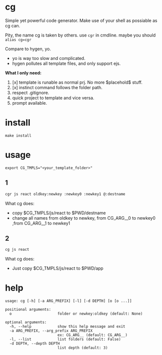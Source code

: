# cg

Simple yet powerful code generator.
Make use of your shell as possiable as cg can.

Pity, the name cg is taken by others. use `cgr` in cmdline. maybe you should `alias cg=cgr`

Compare to hygen, yo.
- yo is way too slow and complicated.
- hygen pollutes all template files, and only support ejs.

**What I only need:**
1. [x] template is runable as normal prj. No more \$placehold\$ stuff.
2. [x] instinct command follows the folder path.
3. respect .gitignore.
4. quick project to template and vice versa.
5. prompt available.

# install
```
make install
```

# usage
```
export CG_TMPLS="<your_template_folder>"
```

## 1
``` bash
cgr js react oldkey:newkey :newkey0 :newkey1 @:destname 
```
What cg does:

- copy $CG_TMPLS/js/react to $PWD/destname
- change all names from oldkey to newkey,  from  CG_ARG__0 to newkey0 ,from  CG_ARG__1 to newkey1

## 2
``` bash
cg js react
```
What cg does:
- Just copy $CG_TMPLS/js/react to $PWD/app




# help
```
usage: cg [-h] [-a ARG_PREFIX] [-l] [-d DEPTH] [o [o ...]]

positional arguments:
  o                     folder or newkey:oldkey (default: None)

optional arguments:
  -h, --help            show this help message and exit
  -a ARG_PREFIX, --arg_prefix ARG_PREFIX
                        ex: CG_ARG__ (default: CG_ARG__)
  -l, --list            list folders (default: False)
  -d DEPTH, --depth DEPTH
                        list depth (default: 3)


``` 

